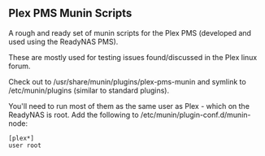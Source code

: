 ## Plex PMS Munin Scripts

A rough and ready set of munin scripts for the Plex PMS (developed and used
using the ReadyNAS PMS).

These are mostly used for testing issues found/discussed in the Plex linux forum.

Check out to /usr/share/munin/plugins/plex-pms-munin and symlink to /etc/munin/plugins (similar to standard plugins).

You'll need to run most of them as the same user as Plex - which on the ReadyNAS is root. Add the following to /etc/munin/plugin-conf.d/munin-node:

    [plex*]
    user root

